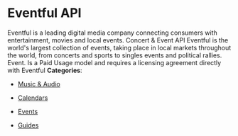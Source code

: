 # Eventful API


Eventful is a leading digital media company connecting consumers with entertainment, movies and local events.  Concert & Event API Eventful is the world's largest collection of events, taking place in local markets throughout the world, from concerts and sports to singles events and political rallies. Event. Is a Paid Usage model and requires a licensing agreement directly with Eventful
**Categories**:

- [Music & Audio](https://github/awesome-apis/awesome-apis#music-and-audio)

- [Calendars](https://github/awesome-apis/awesome-apis#calendars)

- [Events](https://github/awesome-apis/awesome-apis#events)

- [Guides](https://github/awesome-apis/awesome-apis#guides)



